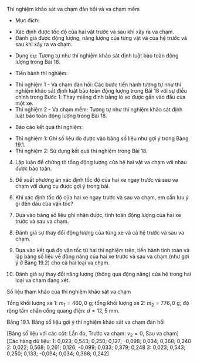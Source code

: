 Thí nghiệm khảo sát va chạm đàn hồi và va chạm mềm

* Mục đích:
- Xác định được tốc độ của hai vật trước và sau khi xảy ra va chạm.
- Đánh giá được động lượng, năng lượng của từng vật và của hệ trước và sau khi xảy ra va chạm.

* Dụng cụ: Tương tự như thí nghiệm khảo sát định luật bảo toàn động lượng trong Bài 18.

* Tiến hành thí nghiệm:
- Thí nghiệm 1 - Va chạm đàn hồi: Các bước tiến hành tương tự như thí nghiệm khảo sát định luật bảo toàn động lượng trong Bài 18 với sự điều chỉnh trong Bước 1: Thay miếng đính bằng lò xo được gắn vào đầu của một xe.
- Thí nghiệm 2 - Va chạm mềm: Tương tự như thí nghiệm khảo sát định luật bảo toàn động lượng trong Bài 18.

* Báo cáo kết quả thí nghiệm:
- Thí nghiệm 1: Ghi số liệu đo được vào bảng số liệu như gợi ý trong Bảng 19.1.
- Thí nghiệm 2: Sử dụng kết quả thí nghiệm trong Bài 18.

4. Lập luận để chứng tỏ tổng động lượng của hệ hai vật va chạm với nhau được bảo toàn.

5. Đề xuất phương án xác định tốc độ của hai xe ngay trước và sau va chạm với dụng cụ được gợi ý trong bài.

6. Khi xác định tốc độ của hai xe ngay trước và sau va chạm, em cần lưu ý gì đến dấu của vận tốc?

7. Dựa vào bảng số liệu ghi nhận được, tính toán động lượng của hai xe trước và sau va chạm.

8. Đánh giá sự thay đổi động lượng của từng xe và cả hệ trước và sau va chạm.

9. Dựa vào kết quả đo vận tốc từ hai thí nghiệm trên, tiến hành tính toán và lập bảng số liệu về động năng của hai xe trước và sau va chạm (như gợi ý ở Bảng 19.2) cho cả hai loại va chạm.

10. Đánh giá sự thay đổi năng lượng (thông qua động năng) của hệ trong hai loại va chạm đang xét.

Số liệu tham khảo của thí nghiệm khảo sát va chạm

Tổng khối lượng xe 1: $m_1 = 460,0$ g; tổng khối lượng xe 2: $m_2 = 776,0$ g;
độ rộng tấm chắn cổng quang điện: $d = 12,5$ mm.

Bảng 19.1. Bảng số liệu gợi ý thí nghiệm khảo sát va chạm đàn hồi

[Bảng số liệu với các cột: Lần đo, Trước va chạm: $v_2 = 0$, Sau va chạm]
[Các hàng dữ liệu:
1: 0,023; 0,543; 0,250; 0,127; -0,098; 0,034; 0,368; 0,240
2: 0,022; 0,568; 0,261; 0,126; -0,099; 0,033; 0,379; 0,248
3: 0,023; 0,543; 0,250; 0,133; -0,094; 0,034; 0,368; 0,242]